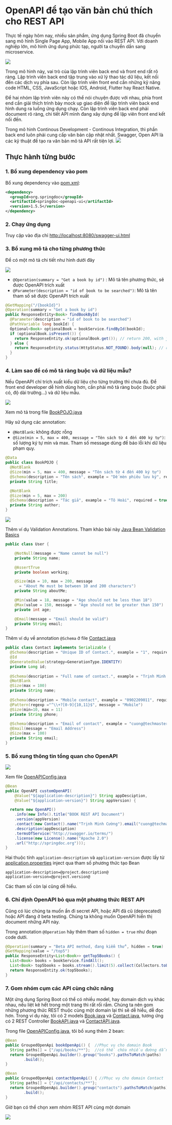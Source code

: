# OpenAPI để tạo văn bản chú thích cho REST API

Thực tế ngày hôm nay, nhiều sản phẩm, ứng dụng Spring Boot đã chuyển sang mô hình Single Page App, Mobile App nối vào REST API. Với doanh nghiệp lớn, mô hình ứng dụng phức tạp, người ta chuyển dần sang microservice.

![](images/api_gateway.jpg)

Trong mô hình này, vai trò của lập trình viên back end và front end rất rõ ràng. Lập trình viên back end tập trung vào xử lý thao tác dữ liệu, kết nối đến các dịch vụ phía sau. Còn lập trình viên front end cần những kỹ năng code HTML, CSS, JavaScript hoặc  IOS, Android, Flutter hay React Native.

Để hai nhóm lập trình viên này có thể nói chuyện được với nhau, phía front end cần giải thích trình bày mock up giao diện để lập trình viên back end hình dung ra luồng ứng dụng chạy. Còn lập trình viên back end phải document rõ ràng, chi tiết API mình đang xây dựng để lập viên front end kết nối đến.

Trong mô hình Continous Development - Continous Integration, thì phần back end luôn phải cung cấp văn bản cập nhật nhất. Swagger, Open API là các kỹ thuật để tạo ra văn bản mô tả API rất tiện lợi.
![](images/Swagger_UI.jpg)

## Thực hành từng bước

### 1. Bổ xung dependency vào pom
Bổ xung dependency vào [pom.xml](pom.xml):
```xml
<dependency>
  <groupId>org.springdoc</groupId>
  <artifactId>springdoc-openapi-ui</artifactId>
  <version>1.5.5</version>
</dependency>
```

### 2. Chạy ứng dụng
Truy cập vào địa chỉ [http://localhost:8080/swagger-ui.html](http://localhost:8080/swagger-ui.html)

### 3. Bổ xung mô tả cho từng phương thức
Để có một mô tả chi tiết như hình dưới đây

![](images/GET_by_id_Example.jpg)

- ```@Operation(summary = "Get a book by id")``` : Mô tả tên phương thức, sẽ được OpenAPI trích xuất
- ```@Parameter(description = "id of book to be searched")```: Mô tả tên tham số sẽ được OpenAPI trích xuất
```java
@GetMapping("/{bookId}")
@Operation(summary = "Get a book by id")
public ResponseEntity<Book> findBookById(
  @Parameter(description = "id of book to be searched")
  @PathVariable long bookId) {
  Optional<Book> optionalBook = bookService.findById(bookId);
  if (optionalBook.isPresent()) {
    return ResponseEntity.ok(optionalBook.get()); // return 200, with json body
  } else {
    return ResponseEntity.status(HttpStatus.NOT_FOUND).body(null); // return 404, with null body
  }
}
```

### 4. Làm sao để có mô tả ràng buộc và dữ liệu mẫu?
Nếu OpenAPI chỉ trích xuất kiểu dữ liệu cho từng trường thì chưa đủ. Để front end developer dễ hình dùng hơn, cần phải mô tả ràng buộc (buộc phải có, độ dài trường...) và dữ liệu mẫu.

![](images/SampleData.jpg)

Xem mô tả trong file [BookPOJO.java](src/main/java/vn/techmaster/bookstore/model/BookPOJO.java)

Hãy sử dụng các annotation:
- ```@NotBlank```: không được rỗng
- ```@Size(min = 5, max = 400, message = "Tên sách từ 4 đến 400 ký tự")```: số lượng ký tự min và max. Tham số message dùng để báo lỗi khi dữ liệu phạm quy.
```java
@Data
public class BookPOJO {
  @NotBlank
  @Size(min = 5, max = 400, message = "Tên sách từ 4 đến 400 ký tự")
  @Schema(description = "Tên sách", example = "Dế mèn phiêu lưu ký", required = true)
  private String title;

  @NotBlank
  @Size(min = 5, max = 200)
  @Schema(description = "Tác giả", example = "Tô Hoài", required = true)
  private String author;
}
```

![](images/FieldCondition.jpg)

Thêm ví dụ Validation Annotations. Tham khảo bài này [Java Bean Validation Basics](https://www.baeldung.com/javax-validation)

```java
public class User {

    @NotNull(message = "Name cannot be null")
    private String name;

    @AssertTrue
    private boolean working;

    @Size(min = 10, max = 200, message 
      = "About Me must be between 10 and 200 characters")
    private String aboutMe;

    @Min(value = 18, message = "Age should not be less than 18")
    @Max(value = 150, message = "Age should not be greater than 150")
    private int age;

    @Email(message = "Email should be valid")
    private String email;
}
```

Thêm ví dụ về annotation ```@Schema``` ở file [Contact.java](src/main/java/vn/techmaster/bookstore/model/Contact.java)

```java
public class Contact implements Serializable { 
  @Schema(description = "Unique ID of Contact.", example = "1", required = true)
  @Id
  @GeneratedValue(strategy=GenerationType.IDENTITY)
  private Long id;
  
  @Schema(description = "Full name of contact.", example = "Trịnh Minh Cường", required = true)
  @NotBlank
  @Size(max = 100)
  private String name;
  
  @Schema(description = "Mobile contact", example = "0902209011", required = false)
  @Pattern(regexp ="^\\+?[0-9]{10,11}$", message = "Mobile")
  @Size(min=10, max = 11)
  private String phone;
  
  @Schema(description = "Email of contact", example = "cuong@techmaster.vn", required = false)
  @Email(message = "Email Address")
  @Size(max = 100)
  private String email; 
}
```

### 5.  Bổ xung thông tin tổng quan cho OpenAPI

![](images/document_header.jpg)

Xem file [OpenAPIConfig.java](src/main/java/vn/techmaster/bookstore/config/OpenAPIConfig.java)

```java
@Bean
public OpenAPI customOpenAPI(
    @Value("${application-description}") String appDesciption,
    @Value("${application-version}") String appVersion) {

  return new OpenAPI()
    .info(new Info().title("BOOK REST API Document")
    .version(appVersion)
    .contact(new Contact().name("Trịnh Minh Cường").email("cuong@techmaster.vn").url("https://techmaster.vn"))
    .description(appDesciption)
    .termsOfService("http://swagger.io/terms/")
    .license(new License().name("Apache 2.0")
    .url("http://springdoc.org")));
}
```

Hai thuộc tính ```application-description``` và ```application-version``` được lấy từ [application.properties](src/main/resources/application.properties) inject qua tham số phương thức tạo Bean

```
application-description=@project.description@
application-version=@project.version@
```

Các tham số còn lại cũng dễ hiểu.

### 6. Chỉ định OpenAPI bỏ qua một phương thức REST API
Cũng có lúc chúng ta muốn ẩn đi secret API, hoặc API đã cũ (deprecated) hoặc API đang ở beta testing. Chúng ta không muốn OpenAPI hiển thị document những API này.

Trong annotation ```@Operation``` hãy thêm tham số ```hidden = true``` như đoạn code dưới.

```java
@Operation(summary = "Beta API method, đang kiểm thử", hidden = true)
@GetMapping(value = "/top5")
public ResponseEntity<List<Book>> getTop5Books() {
  List<Book> books = bookService.findAll();
  List<Book> top5books = books.stream().limit(5).collect(Collectors.toList());
  return ResponseEntity.ok(top5books);
}
```

### 7. Gom nhóm cụm các API cùng chức năng
Một ứng dụng Spring Boot có thể có nhiều model, hay domain dịch vụ khác nhau, nếu liệt kê hết trong một trang thì rất rối rắm. Chúng ta nên gom những phương thức REST thuộc cùng một domain lại thì sẽ dễ hiểu, dễ đọc hơn. Trong ví dụ này, tôi có 2 models [Book.java](src/main/java/vn/techmaster/bookstore/model/Book.java) và [Contact.java](src/main/java/vn/techmaster/bookstore/model/Contact.java), tương ứng có 2 REST Controller [BookAPI.java](src/main/java/vn/techmaster/bookstore/controller/BookAPI.java) và [ContactAPI.java](src/main/java/vn/techmaster/bookstore/controller/ContactAPI.java).

Trong file [OpenAPIConfig.java](src/main/java/vn/techmaster/bookstore/config/OpenAPIConfig.java), tôi bổ xung thêm 2 bean:

```java
@Bean
public GroupedOpenApi bookOpenApi() {  //Phục vụ cho domain Book
  String paths[] = {"/api/books/**"};  //có thể chứa nhiều đường dẫn
  return GroupedOpenApi.builder().group("books").pathsToMatch(paths)
        .build();
}

@Bean
public GroupedOpenApi contactOpenApi() { //Phục vụ cho domain Contact
  String paths[] = {"/api/contacts/**"};
  return GroupedOpenApi.builder().group("contacts").pathsToMatch(paths)
        .build();
}
```
Giờ bạn có thể chọn xem nhóm REST API cùng một domain

![](images/select_api_group.jpg)